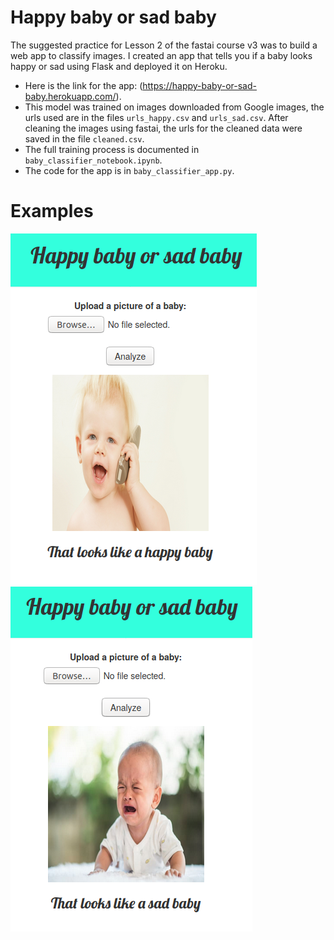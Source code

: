 # Happy baby or sad baby

The suggested practice for Lesson 2 of the fastai course v3 was to build a web app to classify images. I created an app that tells you if a baby looks happy or sad using Flask and deployed it on Heroku. 

- Here is the link for the app: (https://happy-baby-or-sad-baby.herokuapp.com/).
- This model was trained on images downloaded from Google images, the urls used are in the files `urls_happy.csv` and `urls_sad.csv`. After cleaning the images using fastai, the urls for the cleaned data were saved in the file `cleaned.csv`. 
- The full training process is documented in `baby_classifier_notebook.ipynb`.
- The code for the app is in `baby_classifier_app.py`.

# Examples
![Happy baby](./images/example_happy_bb.png)
![Sad baby](./images/example_sad_bb.png)

